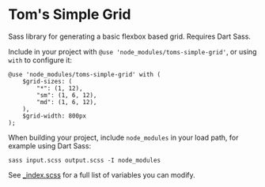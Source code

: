 # Tom's Simple Grid

Sass library for generating a basic flexbox based grid. Requires Dart Sass.

Include in your project with `@use 'node_modules/toms-simple-grid'`, or using `with` to configure it:

```
@use 'node_modules/toms-simple-grid' with (
	$grid-sizes: (
		"*": (1, 12),
		"sm": (1, 6, 12),
		"md": (1, 6, 12),
	),
	$grid-width: 800px
);
```

When building your project, include `node_modules` in your load path, for example using Dart Sass:

```
sass input.scss output.scss -I node_modules
```

See [_index.scss](_index.scss) for a full list of variables you can modify.
